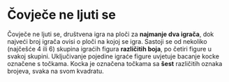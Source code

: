# Čovječe ne ljuti se

Čovječe ne ljuti se, društvena igra na ploči za **najmanje dva igrača**, dok najveći broj igrača ovisi o ploči na kojoj se igra. Sastoji se od nekoliko (najčešće 4 ili 6) skupina igraćih figura **različitih boja**, po četiri figure u svakoj skupini. Uključivanje pojedine igraće figure uvjetuje bacanje kocke označene s točkama. Kocka je označena točkama sa **šest** različitih oznaka brojeva, svaka na svom kvadratu.
